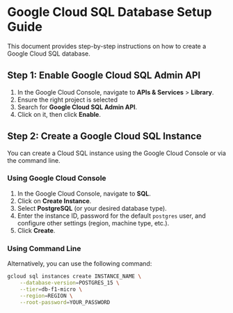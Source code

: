 # Google Cloud SQL Database Setup Guide

This document provides step-by-step instructions on how to create a Google Cloud SQL database.

## Step 1: Enable Google Cloud SQL Admin API

1. In the Google Cloud Console, navigate to **APIs & Services** > **Library**.
2. Ensure the right project is selected
3. Search for **Google Cloud SQL Admin API**.
4. Click on it, then click **Enable**.

## Step 2: Create a Google Cloud SQL Instance

You can create a Cloud SQL instance using the Google Cloud Console or via the command line.

### Using Google Cloud Console

1. In the Google Cloud Console, navigate to **SQL**.
2. Click on **Create Instance**.
3. Select **PostgreSQL** (or your desired database type).
4. Enter the instance ID, password for the default `postgres` user, and configure other settings (region, machine type, etc.).
5. Click **Create**.

### Using Command Line

Alternatively, you can use the following command:

```bash
gcloud sql instances create INSTANCE_NAME \
    --database-version=POSTGRES_15 \
    --tier=db-f1-micro \
    --region=REGION \
    --root-password=YOUR_PASSWORD
